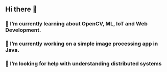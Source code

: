 ## Hi there 👋

<!--
**JonaFlavier/JonaFlavier** is a ✨ _special_ ✨ repository because its `README.md` (this file) appears on your GitHub profile.

Here are some ideas to get you started:

- 🔭 I’m currently working on ...
- 🌱 I’m currently learning ...
- 👯 I’m looking to collaborate on ...
- 🤔 I’m looking for help with ...
- 💬 Ask me about ...
- 📫 How to reach me: ...
- 😄 Pronouns: ...
- ⚡ Fun fact: ...
-->
### 🌱 I’m currently learning about OpenCV, ML, IoT and Web Development.

### 🔭 I’m currently working on a simple image processing app in Java.

### 🤔 I’m looking for help with understanding distributed systems
